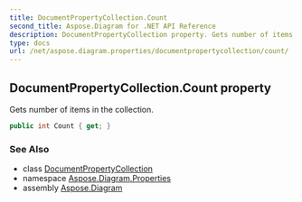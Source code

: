 ```yaml
---
title: DocumentPropertyCollection.Count
second_title: Aspose.Diagram for .NET API Reference
description: DocumentPropertyCollection property. Gets number of items in the collection
type: docs
url: /net/aspose.diagram.properties/documentpropertycollection/count/
---
```

## DocumentPropertyCollection.Count property

Gets number of items in the collection.

```csharp
public int Count { get; }
```

### See Also

* class [DocumentPropertyCollection](../)
* namespace [Aspose.Diagram.Properties](../../documentpropertycollection/)
* assembly [Aspose.Diagram](../../../)


